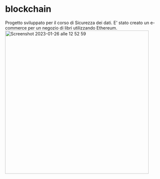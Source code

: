# blockchain
Progetto sviluppato per il corso di Sicurezza dei dati. E' stato creato un e-commerce per un negozio di libri utilizzando Ethereum.
<img width="466" alt="Screenshot 2023-01-26 alle 12 52 59" src="https://github.com/federicapappalardo26/blockchain/assets/75440758/2a01acbd-25ee-4fb9-b4ed-12e689e8ce1d">
